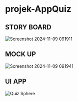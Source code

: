 # projek-AppQuiz
## STORY BOARD
![Screenshot 2024-11-09 091911](https://github.com/user-attachments/assets/632a7769-0af9-4976-9041-d6820aba686b)

## MOCK UP
![Screenshot 2024-11-09 091941](https://github.com/user-attachments/assets/cb2202d6-8870-4d61-9b7a-d42708bcdf54)

## UI APP
![Quiz Sphere](https://github.com/user-attachments/assets/396a78d1-10c8-416c-a24b-e901b15dcfd8)
